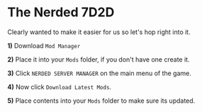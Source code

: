 # The Nerded 7D2D

Clearly wanted to make it easier for us so let's hop right into it.

**1)** Download `Mod Manager`

**2)** Place it into your `Mods` folder, if you don't have one create it.

**3)** Click `NERDED SERVER MANAGER` on the main menu of the game.

**4)** Now click `Download Latest Mods`.

**5)** Place contents into your `Mods` folder to make sure its updated.
